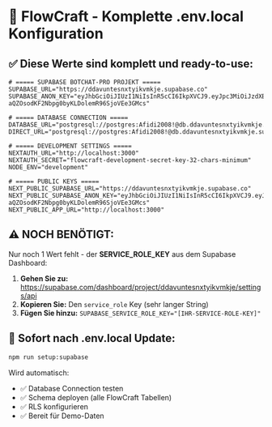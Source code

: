 # 🔑 FlowCraft - Komplette .env.local Konfiguration

## ✅ **Diese Werte sind komplett und ready-to-use:**

```env
# ===== SUPABASE BOTCHAT-PRO PROJEKT =====
SUPABASE_URL="https://ddavuntesnxtyikvmkje.supabase.co"
SUPABASE_ANON_KEY="eyJhbGciOiJIUzI1NiIsInR5cCI6IkpXVCJ9.eyJpc3MiOiJzdXBhYmFzZSIsInJlZiI6ImRkYXZ1bnRlc254dHlpa3Zta2plIiwicm9sZSI6ImFub24iLCJpYXQiOjE3NTY1NzgyODgsImV4cCI6MjA3MjE1NDI4OH0.BIY4-aQZOsodKF2Nbpg0byKLDolemR96SjoVEe3GMcs"

# ===== DATABASE CONNECTION =====
DATABASE_URL="postgresql://postgres:Afidi2008!@db.ddavuntesnxtyikvmkje.supabase.co:5432/postgres"
DIRECT_URL="postgresql://postgres:Afidi2008!@db.ddavuntesnxtyikvmkje.supabase.co:5432/postgres"

# ===== DEVELOPMENT SETTINGS =====
NEXTAUTH_URL="http://localhost:3000"
NEXTAUTH_SECRET="flowcraft-development-secret-key-32-chars-minimum"
NODE_ENV="development"

# ===== PUBLIC KEYS =====
NEXT_PUBLIC_SUPABASE_URL="https://ddavuntesnxtyikvmkje.supabase.co"
NEXT_PUBLIC_SUPABASE_ANON_KEY="eyJhbGciOiJIUzI1NiIsInR5cCI6IkpXVCJ9.eyJpc3MiOiJzdXBhYmFzZSIsInJlZiI6ImRkYXZ1bnRlc254dHlpa3Zta2plIiwicm9sZSI6ImFub24iLCJpYXQiOjE3NTY1NzgyODgsImV4cCI6MjA3MjE1NDI4OH0.BIY4-aQZOsodKF2Nbpg0byKLDolemR96SjoVEe3GMcs"
NEXT_PUBLIC_APP_URL="http://localhost:3000"
```

## ⚠️ **NOCH BENÖTIGT:**

Nur noch 1 Wert fehlt - der **SERVICE_ROLE_KEY** aus dem Supabase Dashboard:

1. **Gehen Sie zu:** https://supabase.com/dashboard/project/ddavuntesnxtyikvmkje/settings/api
2. **Kopieren Sie:** Den `service_role` Key (sehr langer String)
3. **Fügen Sie hinzu:** `SUPABASE_SERVICE_ROLE_KEY="[IHR-SERVICE-ROLE-KEY]"`

## 🚀 **Sofort nach .env.local Update:**

```bash
npm run setup:supabase
```

Wird automatisch:
- ✅ Database Connection testen  
- ✅ Schema deployen (alle FlowCraft Tabellen)
- ✅ RLS konfigurieren
- ✅ Bereit für Demo-Daten
